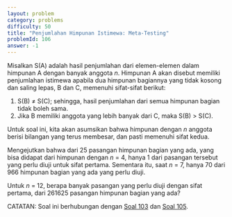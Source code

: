 ```yaml
---
layout: problem
category: problems
difficulty: 50
title: "Penjumlahan Himpunan Istimewa: Meta-Testing"
problemId: 106
answer: -1
---
```

Misalkan S(A) adalah hasil penjumlahan dari elemen-elemen dalam himpunan A dengan banyak anggota *n*. Himpunan A akan disebut memiliki penjumlahan istimewa apabila dua himpunan bagiannya yang tidak kosong dan saling lepas, B dan C, memenuhi sifat-sifat berikut:

1. S(B) ≠ S(C); sehingga, hasil penjumlahan dari semua himpunan bagian tidak boleh sama.
2. Jika B memiliki anggota yang lebih banyak dari C, maka S(B) > S(C).

Untuk soal ini, kita akan asumsikan bahwa himpunan dengan *n* anggota berisi bilangan yang terus membesar, dan pasti memenuhi sifat kedua.

Mengejutkan bahwa dari 25 pasangan himpunan bagian yang ada, yang bisa didapat dari himpunan dengan *n* = 4, hanya 1 dari pasangan tersebut yang perlu diuji untuk sifat pertama. Sementara itu, saat *n* = 7, hanya 70 dari 966 himpunan bagian yang ada yang perlu diuji.

Untuk *n* = 12, berapa banyak pasangan yang perlu diuji dengan sifat pertama, dari 261625 pasangan himpunan bagian yang ada?

CATATAN: Soal ini berhubungan dengan [Soal 103](problem=103) dan [Soal 105](problem=105).

